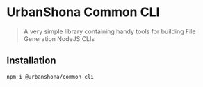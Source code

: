 # UrbanShona Common CLI

> A very simple library containing handy tools for building File Generation NodeJS CLIs
## Installation

```shell
npm i @urbanshona/common-cli
```

